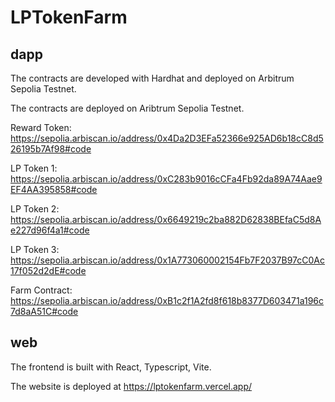 # LPTokenFarm

## dapp

The contracts are developed with Hardhat and deployed on Arbitrum Sepolia Testnet.

The contracts are deployed on Aribtrum Sepolia Testnet.

Reward Token:
https://sepolia.arbiscan.io/address/0x4Da2D3EFa52366e925AD6b18cC8d526195b7Af98#code

LP Token 1:
https://sepolia.arbiscan.io/address/0xC283b9016cCFa4Fb92da89A74Aae9EF4AA395858#code

LP Token 2:
https://sepolia.arbiscan.io/address/0x6649219c2ba882D62838BEfaC5d8Ae227d96f4a1#code

LP Token 3:
https://sepolia.arbiscan.io/address/0x1A773060002154Fb7F2037B97cC0Ac17f052d2dE#code

Farm Contract:
https://sepolia.arbiscan.io/address/0xB1c2f1A2fd8f618b8377D603471a196c7d8aA51C#code

## web

The frontend is built with React, Typescript, Vite.

The website is deployed at https://lptokenfarm.vercel.app/
